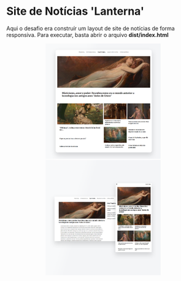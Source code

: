 # Site de Notícias 'Lanterna'
Aqui o desafio era construír um layout de site de notícias de forma responsiva.
Para executar, basta abrir o arquivo **dist/index.html**

<p align="center">
    <img src="demo-1.png" width="300" title="Layout">
    <img src="demo-2.png" width="300" title="Layout Artigo e responsividade">
</p>
